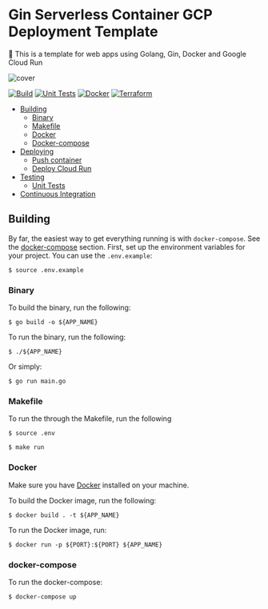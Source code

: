 # Gin Serverless Container GCP Deployment Template

🚀 This is a template for web apps using Golang, Gin, Docker and  Google Cloud Run

![cover](https://i.morioh.com/2343c2078f.png)

[![Build](https://github.com/leozz37/gin-serverless-container-template/actions/workflows/build.yml/badge.svg)](https://github.com/leozz37/gin-serverless-container-template/actions/workflows/build.yml)
[![Unit Tests](https://github.com/leozz37/gin-serverless-container-template/actions/workflows/unit_tests.yml/badge.svg)](https://github.com/leozz37/gin-serverless-container-template/actions/workflows/unit_tests.yml)
[![Docker](https://github.com/leozz37/gin-serverless-container-template/actions/workflows/docker.yml/badge.svg)](https://github.com/leozz37/gin-serverless-container-template/actions/workflows/docker.yml)
[![Terraform](https://github.com/leozz37/gin-serverless-container-template/actions/workflows/terraform.yml/badge.svg)](https://github.com/leozz37/gin-serverless-container-template/actions/workflows/terraform.yml)

- [Building](#building)
  - [Binary](#binary)
  - [Makefile](#makefile)
  - [Docker](#docker)
  - [Docker-compose](#docker-compose)
- [Deploying](#deploying)
  - [Push container](#build-container)
  - [Deploy Cloud Run](#deploy-cloud-run)
- [Testing](#testing)
  - [Unit Tests](#unit-tests)
- [Continuous Integration](#continuous-integration)

## Building

By far, the easiest way to get everything running is with `docker-compose`. See the [docker-compose](#docker-compose) section. First, set up the environment variables for your project. You can use the `.env.example`:

```shell
$ source .env.example
```

### Binary

To build the binary, run the following:

```shell
$ go build -o ${APP_NAME}
```

To run the binary, run the following:

```shell
$ ./${APP_NAME}
```

Or simply:

```shell
$ go run main.go
```

### Makefile

To run the through the Makefile, run the following

```shell
$ source .env

$ make run
```

### Docker

Make sure you have [Docker](https://www.docker.com/get-started) installed on your machine.

To build the Docker image, run the following:

```shell
$ docker build . -t ${APP_NAME}            
```

To run the Docker image, run:

```shell
$ docker run -p ${PORT}:${PORT} ${APP_NAME}
```

### docker-compose

To run the docker-compose:

```shell
$ docker-compose up
```
